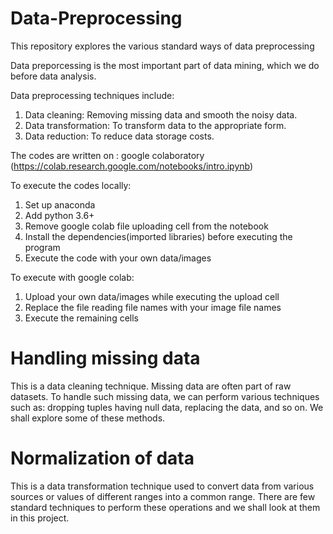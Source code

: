 # Data-Preprocessing
This repository explores the various standard ways of data preprocessing

Data preporcessing is the most important part of data mining, which we do before data analysis.

Data preprocessing techniques include:

1. Data cleaning: Removing missing data and smooth the noisy data.
2. Data transformation: To transform data to the appropriate form.
3. Data reduction: To reduce data storage costs.

The codes are written on : google colaboratory (https://colab.research.google.com/notebooks/intro.ipynb)

To execute the codes locally:

1. Set up anaconda
2. Add python 3.6+
3. Remove google colab file uploading cell from the notebook
4. Install the dependencies(imported libraries) before executing the program
5. Execute the code with your own data/images

To execute with google colab:

1. Upload your own data/images while executing the upload cell
2. Replace the file reading file names with your image file names
3. Execute the remaining cells

# Handling missing data

This is a data cleaning technique. Missing data are often part of raw datasets. To handle such missing data, we can perform various techniques such as: dropping tuples having null data, replacing the data, and so on. We shall explore some of these methods.

# Normalization of data

This is a data transformation technique used to convert data from various sources or values of different ranges into a common range. There are few standard techniques to perform these operations and we shall look at them in this project.
